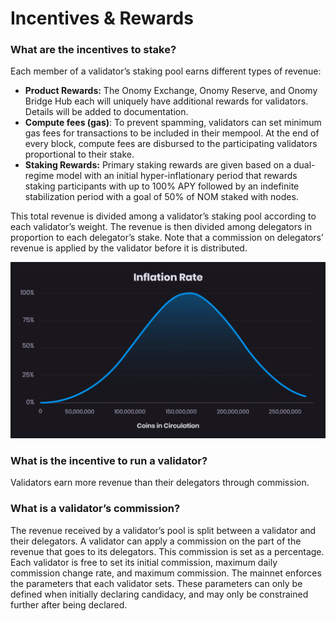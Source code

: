 # Incentives & Rewards

### What are the incentives to stake?

Each member of a validator’s staking pool earns different types of revenue:

* **Product Rewards:** The Onomy Exchange, Onomy Reserve, and Onomy Bridge Hub each will uniquely have additional rewards for validators. Details will be added to documentation.
* **Compute fees (gas)**: To prevent spamming, validators can set minimum gas fees for transactions to be included in their mempool. At the end of every block, compute fees are disbursed to the participating validators proportional to their stake.
* **Staking Rewards:** Primary staking rewards are given based on a dual-regime model with an initial hyper-inflationary period that rewards staking participants with up to 100% APY followed by an indefinite stabilization period with a goal of 50% of NOM staked with nodes.

This total revenue is divided among a validator’s staking pool according to each validator’s weight. The revenue is then divided among delegators in proportion to each delegator’s stake. Note that a commission on delegators’ revenue is applied by the validator before it is distributed.

![](<../.gitbook/assets/image (14) (1).png>)

### What is the incentive to run a validator?

Validators earn more revenue than their delegators through commission.

### What is a validator’s commission?

The revenue received by a validator’s pool is split between a validator and their delegators. A validator can apply a commission on the part of the revenue that goes to its delegators. This commission is set as a percentage. Each validator is free to set its initial commission, maximum daily commission change rate, and maximum commission. The mainnet enforces the parameters that each validator sets. These parameters can only be defined when initially declaring candidacy, and may only be constrained further after being declared.
